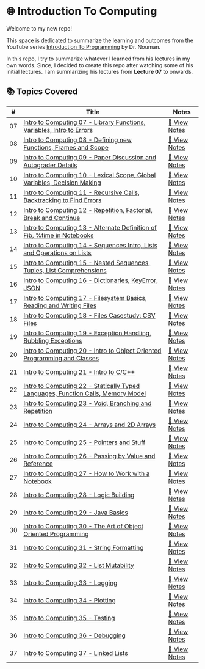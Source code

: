 # 🌐 Introduction To Computing

Welcome to my new repo!

This space is dedicated to summarize the learning and outcomes from the YouTube series [Introduction To Programming](https://youtube.com/playlist?list=PLnd7R4Mcw3rLmfW78NJnXXaso1BNB9Kym&si=_cAvCGItLgeTUE6F) by Dr. Nouman. 

In this repo, I try to summarize whatever I learned from his lectures in my own words. Since, I decided to create this repo after watching some of his initial lectures. I am summarizing his lectures from **Lecture 07** to onwards.


## 📚 Topics Covered

| #  | Title | Notes |
|----|-------|-------|
| 07 | [Intro to Computing 07 - Library Functions, Variables, Intro to Errors](https://www.youtube.com/watch?v=7Vs4ABC3FJU&list=PLnd7R4Mcw3rLmfW78NJnXXaso1BNB9Kym&index=8&pp=iAQB) | [📖 View Notes](./lecture-07) |
| 08 | [Intro to Computing 08 - Defining new Functions, Frames and Scope](https://www.youtube.com/watch?v=teum7kx-nQ4&list=PLnd7R4Mcw3rLmfW78NJnXXaso1BNB9Kym&index=9&t=2165s&pp=iAQB) | [📖 View Notes](#) |
| 09 | [Intro to Computing 09 - Paper Discussion and Autograder Details](https://www.youtube.com/watch?v=qGhGoHsUXow&list=PLnd7R4Mcw3rLmfW78NJnXXaso1BNB9Kym&index=10&t=63s&pp=iAQB) | [📖 View Notes](#) |
| 10 | [Intro to Computing 10 - Lexical Scope, Global Variables, Decision Making](https://www.youtube.com/watch?v=jzqHHT0eLCc&list=PLnd7R4Mcw3rLmfW78NJnXXaso1BNB9Kym&index=11&t=12s&pp=iAQB) | [📖 View Notes](#) |
| 11 | [Intro to Computing 11 - Recursive Calls, Backtracking to Find Errors](https://www.youtube.com/watch?v=QvZyqdrlCF8&list=PLnd7R4Mcw3rLmfW78NJnXXaso1BNB9Kym&index=12&t=3s&pp=iAQB0gcJCcYJAYcqIYzv) | [📖 View Notes](#) |
| 12 | [Intro to Computing 12 - Repetition, Factorial, Break and Continue](https://www.youtube.com/watch?v=_Yflq4Vd71g&list=PLnd7R4Mcw3rLmfW78NJnXXaso1BNB9Kym&index=13&pp=iAQB) | [📖 View Notes](#) |
| 13 | [Intro to Computing 13 - Alternate Definition of Fib, %time in Notebooks](https://www.youtube.com/watch?v=AB9T36VHMNY&list=PLnd7R4Mcw3rLmfW78NJnXXaso1BNB9Kym&index=14&pp=iAQB) | [📖 View Notes](#) |
| 14 | [Intro to Computing 14 - Sequences Intro, Lists and Operations on Lists](https://www.youtube.com/watch?v=9599GMKZ4WM&list=PLnd7R4Mcw3rLmfW78NJnXXaso1BNB9Kym&index=15&pp=iAQB) | [📖 View Notes](#) |
| 15 | [Intro to Computing 15 - Nested Sequences, Tuples, List Comprehensions](https://www.youtube.com/watch?v=h_ny03FQI_k&list=PLnd7R4Mcw3rLmfW78NJnXXaso1BNB9Kym&index=16&pp=iAQB) | [📖 View Notes](#) |
| 16 | [Intro to Computing 16 - Dictionaries, KeyError, JSON](https://www.youtube.com/watch?v=jYHbSeWAl-o&list=PLnd7R4Mcw3rLmfW78NJnXXaso1BNB9Kym&index=17&pp=iAQB) | [📖 View Notes](#) |
| 17 | [Intro to Computing 17 - Filesystem Basics, Reading and Writing Files](https://www.youtube.com/watch?v=ZDz6Rqnr3QQ&list=PLnd7R4Mcw3rLmfW78NJnXXaso1BNB9Kym&index=18&pp=iAQB) | [📖 View Notes](#) |
| 18 | [Intro to Computing 18 - Files Casestudy: CSV Files](https://www.youtube.com/watch?v=NwBpQ5mAV5k&list=PLnd7R4Mcw3rLmfW78NJnXXaso1BNB9Kym&index=19&pp=iAQB) | [📖 View Notes](#) |
| 19 | [Intro to Computing 19 - Exception Handling, Bubbling Exceptions](https://www.youtube.com/watch?v=hf1haCyCVQo&list=PLnd7R4Mcw3rLmfW78NJnXXaso1BNB9Kym&index=20&pp=iAQB) | [📖 View Notes](#) |
| 20 | [Intro to Computing 20 - Intro to Object Oriented Programming and Classes](https://www.youtube.com/watch?v=gqqQXJr8vFY&list=PLnd7R4Mcw3rLmfW78NJnXXaso1BNB9Kym&index=21&t=19s&pp=iAQB) | [📖 View Notes](#) |
| 21 | [Intro to Computing 21 - Intro to C/C++](https://www.youtube.com/watch?v=09faSszd_Cs&list=PLnd7R4Mcw3rLmfW78NJnXXaso1BNB9Kym&index=22&pp=iAQB) | [📖 View Notes](#) |
| 22 | [Intro to Computing 22 - Statically Typed Languages, Function Calls, Memory Model](https://www.youtube.com/watch?v=RbLQRbk6fEI&list=PLnd7R4Mcw3rLmfW78NJnXXaso1BNB9Kym&index=23&pp=iAQB) | [📖 View Notes](#) |
| 23 | [Intro to Computing 23 - Void, Branching and Repetition](https://www.youtube.com/watch?v=e1dTK6QqfaM&list=PLnd7R4Mcw3rLmfW78NJnXXaso1BNB9Kym&index=24&pp=iAQB) | [📖 View Notes](#) |
| 24 | [Intro to Computing 24 - Arrays and 2D Arrays](https://www.youtube.com/watch?v=7ztYvG6VksU&list=PLnd7R4Mcw3rLmfW78NJnXXaso1BNB9Kym&index=25&pp=iAQB0gcJCcYJAYcqIYzv) | [📖 View Notes](#) |
| 25 | [Intro to Computing 25 - Pointers and Stuff](https://www.youtube.com/watch?v=Vh7fXej_mTk&list=PLnd7R4Mcw3rLmfW78NJnXXaso1BNB9Kym&index=26&pp=iAQB) | [📖 View Notes](#) |
| 26 | [Intro to Computing 26 - Passing by Value and Reference](https://www.youtube.com/watch?v=Cl7yoDSai_k&list=PLnd7R4Mcw3rLmfW78NJnXXaso1BNB9Kym&index=27&pp=iAQB) | [📖 View Notes](#) |
| 27 | [Intro to Computing 27 - How to Work with a Notebook](https://www.youtube.com/watch?v=m6NXovSG7PM&list=PLnd7R4Mcw3rLmfW78NJnXXaso1BNB9Kym&index=28&pp=iAQB) | [📖 View Notes](#) |
| 28 | [Intro to Computing 28 - Logic Building](https://www.youtube.com/watch?v=5tAQZS1j5NU&list=PLnd7R4Mcw3rLmfW78NJnXXaso1BNB9Kym&index=29&pp=iAQB) | [📖 View Notes](#) |
| 29 | [Intro to Computing 29 - Java Basics](https://www.youtube.com/watch?v=jBq6OPEDGXQ&list=PLnd7R4Mcw3rLmfW78NJnXXaso1BNB9Kym&index=30&pp=iAQB) | [📖 View Notes](#) |
| 30 | [Intro to Computing 30 - The Art of Object Oriented Programming](https://www.youtube.com/watch?v=g-Ik56DhR-4&list=PLnd7R4Mcw3rLmfW78NJnXXaso1BNB9Kym&index=31&pp=iAQB) | [📖 View Notes](#) |
| 31 | [Intro to Computing 31 - String Formatting](https://www.youtube.com/watch?v=dqslMWUTqzU&list=PLnd7R4Mcw3rLmfW78NJnXXaso1BNB9Kym&index=32&pp=iAQB) | [📖 View Notes](#) |
| 32 | [Intro to Computing 32 - List Mutability](https://www.youtube.com/watch?v=565YDtQRXX4&list=PLnd7R4Mcw3rLmfW78NJnXXaso1BNB9Kym&index=33&pp=iAQB) | [📖 View Notes](#) |
| 33 | [Intro to Computing 33 - Logging](https://www.youtube.com/watch?v=Y4-LbHChUgs&list=PLnd7R4Mcw3rLmfW78NJnXXaso1BNB9Kym&index=34&pp=iAQB0gcJCcYJAYcqIYzv) | [📖 View Notes](#) |
| 34 | [Intro to Computing 34 - Plotting](https://www.youtube.com/watch?v=P7RDDGcBCYg&list=PLnd7R4Mcw3rLmfW78NJnXXaso1BNB9Kym&index=35&pp=iAQB) | [📖 View Notes](#) |
| 35 | [Intro to Computing 35 - Testing](https://www.youtube.com/watch?v=SGiVXf2AJ0w&list=PLnd7R4Mcw3rLmfW78NJnXXaso1BNB9Kym&index=36&pp=iAQB0gcJCcYJAYcqIYzv) | [📖 View Notes](#) |
| 36 | [Intro to Computing 36 - Debugging](https://www.youtube.com/watch?v=7Leyd1LhkIg&list=PLnd7R4Mcw3rLmfW78NJnXXaso1BNB9Kym&index=37&pp=iAQB) | [📖 View Notes](#) |
| 37 | [Intro to Computing 37 - Linked Lists](https://www.youtube.com/watch?v=dgVnKGUB0e8&list=PLnd7R4Mcw3rLmfW78NJnXXaso1BNB9Kym&index=38&pp=iAQB) | [📖 View Notes](#) |
